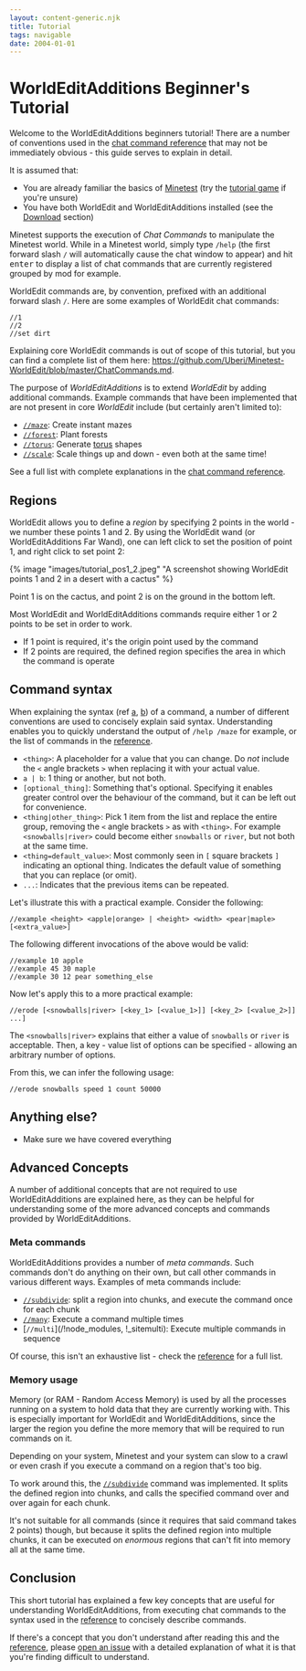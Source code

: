 ```yaml
---
layout: content-generic.njk
title: Tutorial
tags: navigable
date: 2004-01-01
---
```


# WorldEditAdditions Beginner's Tutorial
Welcome to the WorldEditAdditions beginners tutorial! There are a number of conventions used in the [chat command reference](/Reference) that may not be immediately obvious - this guide serves to explain in detail.

It is assumed that:

 - You are already familiar the basics of [Minetest](https://www.minetest.net/) (try the [tutorial game](https://content.minetest.net/packages/Wuzzy/tutorial/) if you're unsure)
 - You have both WorldEdit and WorldEditAdditions installed (see the [Download](/#download) section)

Minetest supports the execution of _Chat Commands_ to manipulate the Minetest world. While in a Minetest world, simply type `/help` (the first forward slash `/` will automatically cause the chat window to appear) and hit <kbd>enter</kbd> to display a list of chat commands that are currently registered grouped by mod for example.

WorldEdit commands are, by convention, prefixed with an additional forward slash `/`. Here are some examples of WorldEdit chat commands:

```
//1
//2
//set dirt
```

Explaining core WorldEdit commands is out of scope of this tutorial, but you can find a complete list of them here: <https://github.com/Uberi/Minetest-WorldEdit/blob/master/ChatCommands.md>.

The purpose of _WorldEditAdditions_ is to extend _WorldEdit_ by adding additional commands. Example commands that have been implemented that are not present in core _WorldEdit_ include (but certainly aren't limited to):

 - [`//maze`](/Reference/#maze): Create instant mazes
 - [`//forest`](/Reference/#forest): Plant forests
 - [`//torus`](http://localhost:8080/Reference/#torus): Generate [torus](https://en.wikipedia.org/wiki/Torus) shapes
 - [`//scale`](/Reference/#scale): Scale things up and down - even both at the same time!

See a full list with complete explanations in the [chat command reference](/Reference).


## Regions
WorldEdit allows you to define a _region_ by specifying 2 points in the world - we number these points 1 and 2. By using the WorldEdit wand (or WorldEditAdditions Far Wand), one can left click to set the position of point 1, and right click to set point 2:

{% image "images/tutorial_pos1_2.jpeg" "A screenshot showing WorldEdit points 1 and 2 in a desert with a cactus" %}

Point 1 is on the cactus, and point 2 is on the ground in the bottom left.

Most WorldEdit and WorldEditAdditions commands require either 1 or 2 points to be set in order to work.

 - If 1 point is required, it's the origin point used by the command
 - If 2 points are required, the defined region specifies the area in which the command is operate


## Command syntax
When explaining the syntax (ref [a](https://en.wikipedia.org/wiki/Syntax_(programming_languages)), [b](https://www.bbc.co.uk/bitesize/guides/z22wwmn/revision/6)) of a command, a number of different conventions are used to concisely explain said syntax. Understanding enables you to quickly understand the output of `/help /maze` for example, or the list of commands in the [reference](/Reference).

 - `<thing>`: A placeholder for a value that you can change. Do *not* include the `<` angle brackets `>` when replacing it with your actual value.
 - `a | b`: 1 thing or another, but not both.
 - `[optional_thing]`: Something that's optional. Specifying it enables greater control over the behaviour of the command, but it can be left out for convenience.
 - `<thing|other_thing>`: Pick 1 item from the list and replace the entire group, removing the `<` angle brackets `>` as with `<thing>`. For example `<snowballs|river>` could become either `snowballs` or `river`, but not both at the same time.
 - `<thing=default_value>`: Most commonly seen in `[` square brackets `]` indicating an optional thing. Indicates the default value of something that you can replace (or omit).
 - `...`: Indicates that the previous items can be repeated.

Let's illustrate this with a practical example. Consider the following:

```
//example <height> <apple|orange> | <height> <width> <pear|maple> [<extra_value>]
```

The following different invocations of the above would be valid:

```
//example 10 apple
//example 45 30 maple
//example 30 12 pear something_else
```

Now let's apply this to a more practical example:

```
//erode [<snowballs|river> [<key_1> [<value_1>]] [<key_2> [<value_2>]] ...]
```

The `<snowballs|river>` explains that either a value of `snowballs` or `river` is acceptable. Then, a key - value list of options can be specified - allowing an arbitrary number of options.

From this, we can infer the following usage:

```
//erode snowballs speed 1 count 50000
```


## Anything else?

 - Make sure we have covered everything


## Advanced Concepts
A number of additional concepts that are not required to use WorldEditAdditions are explained here, as they can be helpful for understanding some of the more advanced concepts and commands provided by WorldEditAdditions.

### Meta commands
WorldEditAdditions provides a number of *meta commands*. Such commands don't do anything on their own, but call other commands in various different ways. Examples of meta commands include:

 - [`//subdivide`](/Reference#subdivide): split a region into chunks, and execute the command once for each chunk
 - [`//many`](/Reference#many): Execute a command multiple times
 - [`//multi`](/!node_modules, !_sitemulti): Execute multiple commands in sequence

Of course, this isn't an exhaustive list - check the [reference](/Reference) for a full list.

### Memory usage
Memory (or RAM - Random Access Memory) is used by all the processes running on a system to hold data that they are currently working with. This is especially important for WorldEdit and WorldEditAdditions, since the larger the region you define the more memory that will be required to run commands on it.

Depending on your system, Minetest and your system can slow to a crawl or even crash if you execute a command on a region that's too big.

To work around this, the [`//subdivide`](/Reference#subdivide) command was implemented. It splits the defined region into chunks, and calls the specified command over and over again for each chunk. 

It's not suitable for all commands (since it requires that said command takes 2 points) though, but because it splits the defined region into multiple chunks, it can be executed on *enormous* regions that can't fit into memory all at the same time.


## Conclusion
This short tutorial has explained a few key concepts that are useful for understanding WorldEditAdditions, from executing chat commands to the syntax used in the [reference](/Reference) to concisely describe commands.

If there's a concept that you don't understand after reading this and the [reference](/Reference), please [open an issue](https://github.com/sbrl/Minetest-WorldEditAdditions/issues/new) with a detailed explanation of what it is that you're finding difficult to understand.
